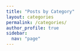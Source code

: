 ```yaml
---
title: "Posts by Category"
layout: categories
permalink: /categories/
author_profile: true
sidebar:
  nav: "page"
---
```

